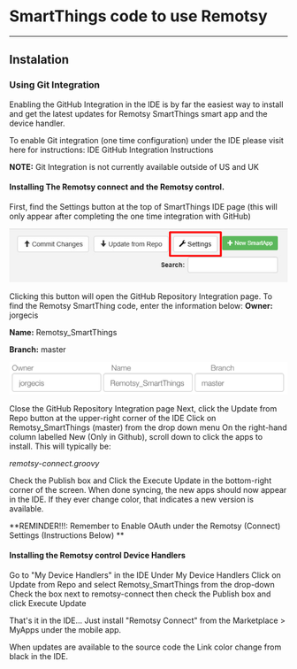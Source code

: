 # SmartThings code to use Remotsy
---

## Instalation 


### Using Git Integration
Enabling the GitHub Integration in the IDE is by far the easiest way to install and get the latest updates for Remotsy SmartThings smart app and the device handler.

To enable Git integration (one time configuration) under the IDE please visit here for instructions: IDE GitHub Integration Instructions

**NOTE:** Git Integration is not currently available outside of US and UK


#### Installing The Remotsy connect and the Remotsy control.
First, find the Settings button at the top of SmartThings IDE page (this will only appear after completing the one time integration with GitHub)

![github settings](/readme_imgs/ide_settings.jpg?raw=true "GitHub settings")

Clicking this button will open the GitHub Repository Integration page.
To find the Remotsy SmartThing  code, enter the information below:
**Owner:** jorgecis

**Name:** Remotsy_SmartThings

**Branch:** master

![github params](/readme_imgs/gitss.png?raw=true "GitHub params")

Close the GitHub Repository Integration page
Next, click the Update from Repo button at the upper-right corner of the IDE
Click on Remotsy_SmartThings (master) from the drop down menu
On the right-hand column labelled New (Only in Github), scroll down to click the apps to install. This will typically be:

_remotsy-connect.groovy_

Check the Publish box and Click the Execute Update in the bottom-right corner of the screen. When done syncing, the new apps should now appear in the IDE. If they ever change color, that indicates a new version is available.

**REMINDER!!!: Remember to Enable OAuth under the  Remotsy (Connect) Settings (Instructions Below) **


#### Installing the Remotsy control Device Handlers
Go to "My Device Handlers" in the IDE
Under My Device Handlers Click on Update from Repo and select Remotsy_SmartThings from the drop-down
Check the box next to remotsy-connect then check the Publish box and click Execute Update

That's it in the IDE... Just install "Remotsy Connect" from the Marketplace > MyApps under the mobile app.

When updates are available to the source code the Link color change from black in the IDE.


